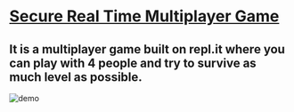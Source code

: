 # [Secure Real Time Multiplayer Game](https://www.freecodecamp.org/learn/information-security/information-security-projects/secure-real-time-multiplayer-game)

## It is a multiplayer game built on repl.it where you can play with 4 people and try to survive as much level as possible.

![demo](https://user-images.githubusercontent.com/76661815/121191648-d75eae00-c874-11eb-8d1e-4acd2b3328ad.png)
